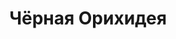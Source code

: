 ---
layout: wave_post
title: Чёрная Орихидея
image: /assets/images/black.jpg
alt: nigeria
dates: 10.06.2025
dateb: 21.02.2016
---